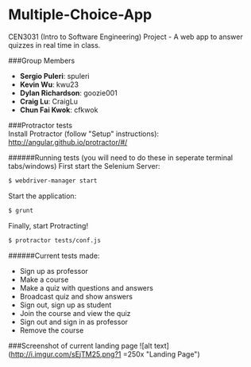 # Multiple-Choice-App
CEN3031 (Intro to Software Engineering) Project - A web app to answer quizzes in real time in class.

###Group Members
* **Sergio Puleri**: spuleri
* **Kevin Wu**: kwu23
* **Dylan Richardson**: goozie001
* **Craig Lu**: CraigLu
* **Chun Fai Kwok**: cfkwok

###Protractor tests  
Install Protractor (follow "Setup" instructions):  
http://angular.github.io/protractor/#/

######Running tests (you will need to do these in seperate terminal tabs/windows)
First start the Selenium Server:
```bash
$ webdriver-manager start
```
Start the application:
```bash
$ grunt
```
Finally, start Protracting!
```bash
$ protractor tests/conf.js
```

######Current tests made:
* Sign up as professor
* Make a course
* Make a quiz with questions and answers
* Broadcast quiz and show answers
* Sign out, sign up as student
* Join the course and view the quiz
* Sign out and sign in as professor
* Remove the course

###Screenshot of current landing page
![alt text](http://i.imgur.com/sEjTM25.png?1 =250x "Landing Page")
